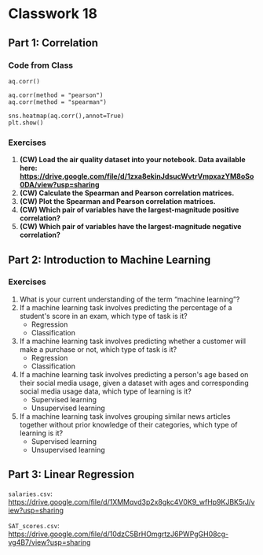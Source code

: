 # Classwork 18

## Part 1: Correlation

### Code from Class

```
aq.corr()

aq.corr(method = "pearson")
aq.corr(method = "spearman")

sns.heatmap(aq.corr(),annot=True)
plt.show()
```

### Exercises

1. **(CW) Load the air quality dataset into your notebook. Data available here: https://drive.google.com/file/d/1zxa8ekinJdsucWvtrVmpxazYM8oSo0DA/view?usp=sharing**
1. **(CW) Calculate the Spearman and Pearson correlation matrices.**
1. **(CW) Plot the Spearman and Pearson correlation matrices.**
1. **(CW) Which pair of variables have the largest-magnitude positive correlation?**
1. **(CW) Which pair of variables have the largest-magnitude negative correlation?**

## Part 2: Introduction to Machine Learning

### Exercises

1. What is your current understanding of the term “machine learning”?
1. If a machine learning task involves predicting the percentage of a student's score in an exam, which type of task is it?
   * Regression
   * Classification
1. If a machine learning task involves predicting whether a customer will make a purchase or not, which type of task is it?
   * Regression
   * Classification
1. If a machine learning task involves predicting a person's age based on their social media usage, given a dataset with ages and corresponding social media usage data, which type of learning is it?
   * Supervised learning
   * Unsupervised learning
1. If a machine learning task involves grouping similar news articles together without prior knowledge of their categories, which type of learning is it?
   * Supervised learning
   * Unsupervised learning
  
## Part 3: Linear Regression

`salaries.csv`: https://drive.google.com/file/d/1XMMqvd3p2x8gkc4V0K9_wfHp9KJBK5rJ/view?usp=sharing

`SAT_scores.csv`: https://drive.google.com/file/d/10dzC5BrHOmgrtzJ6PWPgGH08cg-vg4B7/view?usp=sharing
